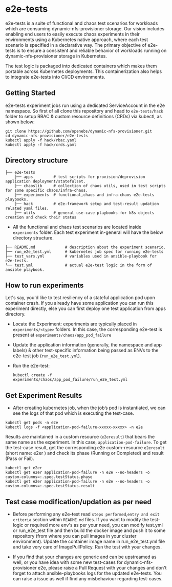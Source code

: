 # e2e-tests

e2e-tests is a suite of functional and chaos test scenarios for workloads which are consuming dynamic-nfs-provisioner storage. Our vision includes enabling end users to easily execute chaos experiments in their environments using a Kubernetes native approach, where each test scenario is specified in a declarative way. The primary objective of e2e-tests is to ensure a consistent and reliable behavior of workloads running on dynamic-nfs-provisioner storage in Kubernetes. 

The test logic is packaged into dedicated containers which makes them portable across Kubernetes deployments. 
This containerization also helps to integrate e2e-tests into CI/CD environments. 

## Getting Started

e2e-tests experiment jobs run using a dedicated ServiceAccount in the e2e namespace. So first of all clone this repository and head to `e2e-tests/hack` folder to setup RBAC & custom resource definitions (CRDs) via kubectl, as shown below: 

```
git clone https://github.com/openebs/dynamic-nfs-provisioner.git
cd dynamic-nfs-provisioner/e2e-tests
kubectl apply -f hack/rbac.yaml
kubectl apply -f hack/crds.yaml  
```

## Directory structure

```
├── e2e-tests
    ├── apps         # test scripts for provision/deprovision application deployment/statefulset. 
    ├── chaoslib     # collection of chaos utils, used in test scripts for some specific chaos/infra-chaos.
    ├── experiments  # functional,chaos and infra-chaos e2e-tests playbooks.
    ├── hack         # e2e-framework setup and test-result updation related yaml files.
    ├── utils        # general use-case playbooks for k8s objects creation and check their status
```

- All the functional and chaos test scenarios are located inside `experiments` folder. Each test experiment in-general will have the below directory structure.

```
├── README.md             # description about the experiment scenario.
├── run_e2e_test.yml      # kubernetes job spec for running e2e-tests
├── test_vars.yml         # variables used in ansible-playbook for e2e-tests.
└── test.yml              # actual e2e-test logic in the form of ansible playbook.
```

## How to run experiments 

Let's say, you'd like to test resiliency of a stateful application pod upon container crash. If you already have some application you can run this experiment directly, else you can first deploy one test application from apps directory.

- Locate the Experiment: experiments are typically placed in `experiments/<type>` folders. In this case, the corresponding e2e-test is present at `experiments/chaos/app_pod_failure` 

- Update the application information (generally, the namespace and app labels) & other test-specific information being passed as ENVs to the e2e-test job (`run_e2e_test.yml`). 

- Run the e2e-test:

  ```
  kubectl create -f experiments/chaos/app_pod_failure/run_e2e_test.yml
  ```
  
## Get Experiment Results

- After creating kubernetes job, when the job’s pod is instantiated, we can see the logs of that pod which is executing the test-case.

```
kubectl get pods -n e2e
kubectl logs -f <application-pod-failure-xxxxx-xxxxx> -n e2e
```

Results are maintained in a custom resource (`e2eresult`) that bears the same name as the experiment. In this case,
`application-pod-failure`. To get the test-case result, get the corresponding e2e custom-resource `e2eresult` (short name: e2er ) and check its phase (Running or Completed) and result (Pass or Fail).

```
kubectl get e2er
kubectl get e2er application-pod-failure -n e2e --no-headers -o custom-columns=:.spec.testStatus.phase
kubectl get e2er application-pod-failure -n e2e --no-headers -o custom-columns=:.spec.testStatus.result
```

## Test case modification/updation as per need

- Before performing any e2e-test read `steps performed`,`entry and exit criteria` section within `README.md` files. If you want to modify the test-logic or required more env's as per your need, you can modify test.yml or run_e2e_test file and then build the docker image and push it to some repository (from where you can pull images in your cluster environment). Update the container image name in run_e2e_test.yml file and take very care of ImagePullPolicy. Run the test with your changes.

- If you find that your changes are generic and can be upstreamed as well, or you have idea with some new test-cases for dynamic-nfs-provisioner e2e, please raise a Pull Request with your changes and don't forget to attach ansible-playbooks logs for the updated e2e-tests. You can raise a issue as well if find any misbehaviour regarding test-cases. 
